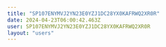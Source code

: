 ```yaml
---
title: "SP107ENYMVJ2YN23E0YZJ1DC28YX0KAFRWQ2XR0R"
date: 2024-04-23T06:00:42.463Z
user: SP107ENYMVJ2YN23E0YZJ1DC28YX0KAFRWQ2XR0R
layout: "users"
---
```

    